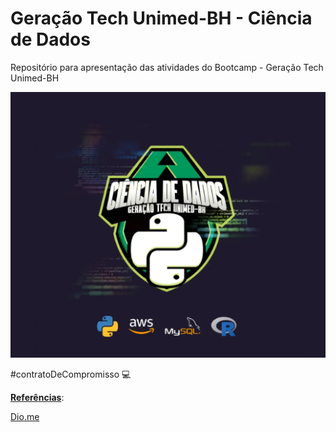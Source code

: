 # Geração Tech Unimed-BH - Ciência de Dados
Repositório para apresentação das atividades do Bootcamp - Geração Tech Unimed-BH

![](https://github.com/femartinsamorim/bootcamp_dio/blob/main/Gera%C3%A7%C3%A3o%20Tech%20Unimed-BH%20-%20Ci%C3%AAncia%20de%20Dados/Logo.PNG?raw=true)

#contratoDeCompromisso :computer:

**<u>Referências</u>**:

[Dio.me](https://www.dio.me/)
